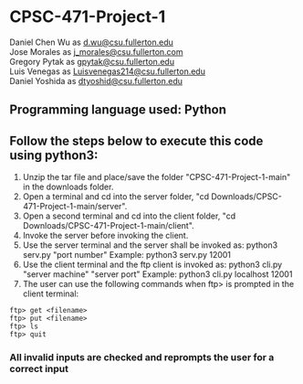 # CPSC-471-Project-1
Daniel Chen Wu as d.wu@csu.fullerton.edu  
Jose Morales as j_morales@csu.fullerton.com  
Gregory Pytak as gpytak@csu.fullerton.edu  
Luis Venegas as Luisvenegas214@csu.fullerton.edu  
Daniel Yoshida as dtyoshid@csu.fullerton.edu
## Programming language used: Python
## Follow the steps below to execute this code using python3:
1) Unzip the tar file and place/save the folder "CPSC-471-Project-1-main" in the downloads folder.
1) Open a terminal and cd into the server folder, "cd Downloads/CPSC-471-Project-1-main/server".
2) Open a second terminal and cd into the client folder, "cd Downloads/CPSC-471-Project-1-main/client".
3) Invoke the server before invoking the client.
4) Use the server terminal and the server shall be invoked as: python3 serv.py "port number" Example: python3 serv.py 12001
5) Use the client terminal and the ftp client is invoked as: python3 cli.py "server machine" "server port" Example: python3 cli.py localhost 12001
6) The user can use the following commands when ftp> is prompted in the client terminal:
```
ftp> get <filename>
ftp> put <filename>
ftp> ls
ftp> quit
```
### All invalid inputs are checked and reprompts the user for a correct input
